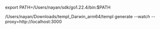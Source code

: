 export PATH=/Users/nayan/sdk/go1.22.4/bin:$PATH

/Users/nayan/Downloads/templ_Darwin_arm64/templ generate --watch --proxy=http://localhost:3000